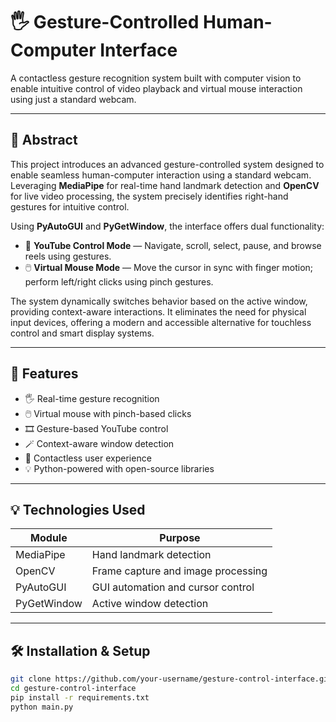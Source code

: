# 🖐️ Gesture-Controlled Human-Computer Interface

A contactless gesture recognition system built with computer vision to enable intuitive control of video playback and virtual mouse interaction using just a standard webcam. 

---

## 📌 Abstract

This project introduces an advanced gesture-controlled system designed to enable seamless human-computer interaction using a standard webcam. Leveraging **MediaPipe** for real-time hand landmark detection and **OpenCV** for live video processing, the system precisely identifies right-hand gestures for intuitive control.

Using **PyAutoGUI** and **PyGetWindow**, the interface offers dual functionality:

- 🎥 **YouTube Control Mode** — Navigate, scroll, select, pause, and browse reels using gestures.
- 🖱️ **Virtual Mouse Mode** — Move the cursor in sync with finger motion; perform left/right clicks using pinch gestures.

The system dynamically switches behavior based on the active window, providing context-aware interactions. It eliminates the need for physical input devices, offering a modern and accessible alternative for touchless control and smart display systems.

---

## 🧠 Features

- 🖐️ Real-time gesture recognition
- 🖱️ Virtual mouse with pinch-based clicks
- 🎞️ Gesture-based YouTube control
- 🪄 Context-aware window detection
- 🧼 Contactless user experience
- 💡 Python-powered with open-source libraries

---

## 💡 Technologies Used

| Module       | Purpose                            |
|--------------|------------------------------------|
| MediaPipe    | Hand landmark detection            |
| OpenCV       | Frame capture and image processing |
| PyAutoGUI    | GUI automation and cursor control  |
| PyGetWindow  | Active window detection            |

---

## 🛠️ Installation & Setup

```bash
git clone https://github.com/your-username/gesture-control-interface.git
cd gesture-control-interface
pip install -r requirements.txt
python main.py
